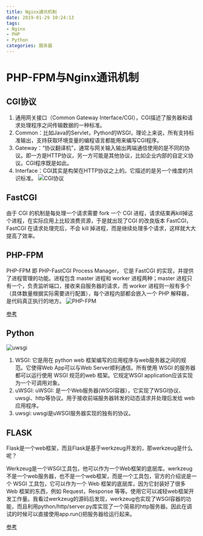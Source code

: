 ```yaml
---
title: Nginx通讯机制
date: 2019-01-29 10:24:13
tags:
- Nginx
- PHP
- Python
categories: 服务器
---
```

# PHP-FPM与Nginx通讯机制
## CGI协议
1. 通用网关接口（Common Gateway Interface/CGI），CGI描述了服务器和请求处理程序之间传输数据的一种标准。
2. Common：比如Java的Servlet，Python的WSGI，理论上来说，所有支持标准输出，支持获取环境变量的编程语言都能用来编写CGI程序。
3. Gateway：“协议翻译机”，通常与网关输入输出两端通信使用的是不同的协议。即一方是HTTP协议，另一方可能是其他协议，比如企业内部的自定义协议。CGI程序既是如此。
4. Interface：CGI其实是构架在HTTP协议之上的。它描述的是另一个维度的共识标准。
![CGI协议](https://upload-images.jianshu.io/upload_images/14827444-f0701b0970040921.png?imageMogr2/auto-orient/strip%7CimageView2/2/w/1240)

## FastCGI
由于 CGI 的机制是每处理一个请求需要 fork 一个 CGI 进程，请求结束再kill掉这个进程，在实际应用上比较浪费资源，于是就出现了CGI 的改良版本 FastCGI，FastCGI 在请求处理完后，不会 kill 掉进程，而是继续处理多个请求，这样就大大提高了效率。

## PHP-FPM
PHP-FPM 即 PHP-FastCGI Process Manager， 它是 FastCGI 的实现，并提供了进程管理的功能。进程包含 master 进程和 worker 进程两种；master 进程只有一个，负责监听端口，接收来自服务器的请求，而 worker 进程则一般有多个（具体数量根据实际需要进行配置），每个进程内部都会嵌入一个 PHP 解释器，是代码真正执行的地方。
![PHP-FPM](https://upload-images.jianshu.io/upload_images/14827444-13be702b80b58d3f.png?imageMogr2/auto-orient/strip%7CimageView2/2/w/1240)

[参考](https://segmentfault.com/a/1190000018048956)

## Python
![uwsgi](https://upload-images.jianshu.io/upload_images/3240886-313fd9b1018241f3.png?imageMogr2/auto-orient/strip%7CimageView2/2/w/682)

1. WSGI: 它是用在 python web 框架编写的应用程序与web服务器之间的规范。它使得Web App可以与Web Server顺利通信。所有使用 WSGI 的服务器都可以运行使用 WSGI 规范的web 框架。它规定WSGI application应该实现为一个可调用对象。
2. uWSGI: uWSGI: 是一个Web服务器(WSGI容器），它实现了WSGI协议、uwsgi、http等协议。用于接收前端服务器转发的动态请求并处理后发给 web 应用程序。
3. uwsgi: uwsgi是uWSGI服务器实现的独有的协议。

## FLASK
Flask是一个web框架，而且Flask是基于werkzeug开发的，那werkzeug是什么呢？

Werkzeug是一个WSGI工具包，他可以作为一个Web框架的底层库。werkzeug 不是一个web服务器，也不是一个web框架，而是一个工具包，官方的介绍说是一个 WSGI 工具包，它可以作为一个 Web 框架的底层库，因为它封装好了很多 Web 框架的东西，例如 Request，Response 等等。使用它可以减轻web框架开发工作量。我看过werkzeug的源码后发现，werkzeug也实现了WSGI容器的功能，而且利用python/http/server.py库实现了一个简易的http服务器。因此在调试的时候可以直接使用app.run()把服务器给运行起来。

[参考](https://blog.csdn.net/sodawaterer/article/details/71497086)